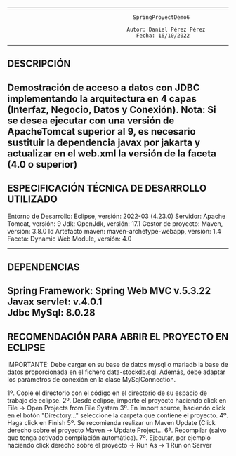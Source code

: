 ----------------------------------------------------------------------------------------------------------------------
                                            SpringProyectDemo6                                                      
                                                                                                                    
                                          Autor: Daniel Pérez Pérez                                                  
                                             Fecha: 16/10/2022                                                       
----------------------------------------------------------------------------------------------------------------------
DESCRIPCIÓN
----------------------------------------------------------------------------------------------------------------------
Demostración de acceso a datos con JDBC implementando la arquitectura en 4 capas (Interfaz, Negocio, Datos y Conexión).
Nota: Si se desea ejecutar con una versión de ApacheTomcat superior al 9, es necesario sustituir la dependencia javax por jakarta y actualizar en el web.xml la versión de la faceta (4.0 o superior)
----------------------------------------------------------------------------------------------------------------------
ESPECIFICACIÓN TÉCNICA DE DESARROLLO UTILIZADO
----------------------------------------------------------------------------------------------------------------------
Entorno de Desarrollo: Eclipse, versión: 2022-03 (4.23.0)
Servidor: Apache Tomcat, versión: 9
Jdk: OpenJdk, versión: 17.1
Gestor de proyecto: Maven, versión: 3.8.0
Id Artefacto maven: maven-archetype-webapp, versión: 1.4
Faceta:  Dynamic Web Module, versión: 4.0

----------------------------------------------------------------------------------------------------------------------
DEPENDENCIAS
----------------------------------------------------------------------------------------------------------------------
Spring Framework: Spring Web MVC v.5.3.22      
Javax servlet: v.4.0.1   
Jdbc MySql: 8.0.28             
----------------------------------------------------------------------------------------------------------------------
RECOMENDACIÓN PARA ABRIR EL PROYECTO EN ECLIPSE
----------------------------------------------------------------------------------------------------------------------
IMPORTANTE: Debe cargar en su base de datos mysql o mariadb la base de datos proporcionada en el fichero data-stockdb.sql. Además,
debe adaptar los parámetros de conexión en la clase MySqlConnection.

1º. Copie el directorio con el código en el directorio de su espacio de trabajo de eclipse.
2º. Desde eclipse, importe el proyecto haciendo click en File -> Open Projects from File System 
3º. En Import source, haciendo click en el botón "Directory..." seleccione la carpeta que contiene el proyecto.
4º. Haga click en Finish
5º. Se recomienda realizar un Maven Update (Click derecho sobre el proyecto Maven -> Update Project...
6º. Recompilar (salvo que tenga activado compilación automática).
7º. Ejecutar, por ejemplo haciendo click derecho sobre el proyecto -> Run As -> 1 Run on Server
